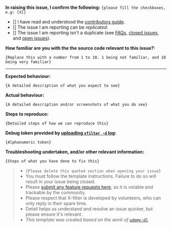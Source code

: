 **In raising this issue, I confirm the following:** `{please fill the checkboxes, e.g: [X]}`

- [] I have read and understood the [contributors guide](https://github.com/x-filter/AdminLTE/blob/master/CONTRIBUTING.md).
- [] The issue I am reporting can be *replicated*.
- [] The issue I am reporting isn't a duplicate (see [FAQs](https://github.com/x-filter/x-filter/wiki/FAQs), [closed issues](https://github.com/x-filter/AdminLTE/issues?utf8=%E2%9C%93&q=is%3Aissue%20is%3Aclosed%20), and [open issues](https://github.com/x-filter/AdminLTE/issues)).

**How familiar are you with the the source code relevant to this issue?:**

`{Replace this with a number from 1 to 10. 1 being not familiar, and 10 being very familiar}`

---
**Expected behaviour:**

`{A detailed description of what you expect to see}`

**Actual behaviour:**

`{A detailed description and/or screenshots of what you do see}`

**Steps to reproduce:**

`{Detailed steps of how we can reproduce this}`

**Debug token provided by [uploading `xfilter -d` log](https://discourse.x-filter.net/t/the-xfilter-command-with-examples/738#debug):**

`{Alphanumeric token}`

**Troubleshooting undertaken, and/or other relevant information:**

`{Steps of what you have done to fix this}`

> * `{Please delete this quoted section when opening your issue}`
> * You must follow the template instructions. Failure to do so will result in your issue being closed.
> * Please [submit any feature requests here](https://discourse.x-filter.net/c/feature-requests), so it is votable and trackable by the community.
> * Please respect that X-filter is developed by volunteers, who can only reply in their spare time.
> * Detail helps us understand and resolve an issue quicker, but please ensure it's relevant.
> * _This template was created based on the work of [`udemy-dl`](https://github.com/nishad/udemy-dl/blob/master/LICENSE)._
